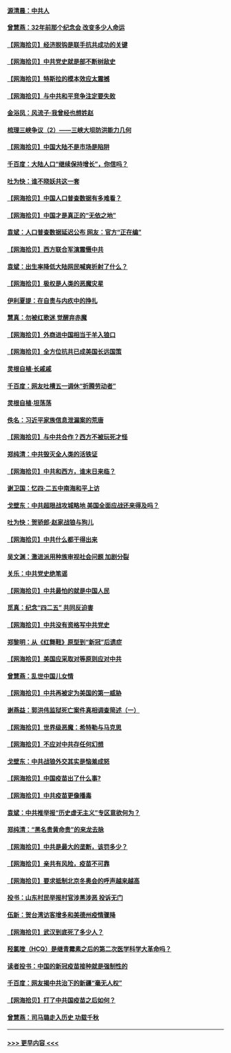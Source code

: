 #### [源清晨：中共人](../pages/nsc993/n12935589.md?t=05101251) 
#### [曾慧燕：32年前那个纪念会 改变多少人命运](../pages/nsc993/n12934233.md?t=05101251) 
#### [【网海拾贝】经济脱钩是联手抗共成功的关键](../pages/nsc993/n12934176.md?t=05101251) 
#### [【网海拾贝】中共党史就是部不断树敌史](../pages/nsc993/n12932844.md?t=05101251) 
#### [【网海拾贝】特斯拉的模本效应太震撼](../pages/nsc993/n12925626.md?t=05101251) 
#### [【网海拾贝】与中共和平竞争注定要失败](../pages/nsc993/n12923326.md?t=05101251) 
#### [金浴凤：风流子‧我曾经也想姓赵](../pages/nsc993/n12920911.md?t=05101251) 
#### [梳理三峡争议（2）——三峡大坝防洪能力几何](../pages/nsc993/n12920173.md?t=05101251) 
#### [【网海拾贝】中国大陆不是市场是陷阱](../pages/nsc993/n12920143.md?t=05101251) 
#### [千百度：大陆人口“继续保持增长”，你信吗？](../pages/nsc993/n12918946.md?t=05101251) 
#### [吐为快：谁不晓妖共这一套](../pages/nsc993/n12918941.md?t=05101251) 
#### [【网海拾贝】中国人口普查数据有多难看？](../pages/nsc993/n12917822.md?t=05101251) 
#### [【网海拾贝】中国才是真正的“无依之地”](../pages/nsc993/n12915845.md?t=05101251) 
#### [袁斌：人口普查数据延迟公布 网友：官方“正在编”](../pages/nsc993/n12915748.md?t=05101251) 
#### [【网海拾贝】西方联合军演震慑中共](../pages/nsc993/n12913466.md?t=05101251) 
#### [袁斌：出生率降低大陆网民喊爽折射了什么？](../pages/nsc993/n12913365.md?t=05101251) 
#### [【网海拾贝】极权是人类的恶魔灾星](../pages/nsc993/n12910697.md?t=05101251) 
#### [伊利夏提：在自责与内疚中的挣扎](../pages/nsc993/n12910493.md?t=05101251) 
#### [慧真：勿被红歌迷 觉醒弃赤魔](../pages/nsc993/n12910485.md?t=05101251) 
#### [【网海拾贝】外商进中国相当于羊入狼口](../pages/nsc993/n12908274.md?t=05101251) 
#### [【网海拾贝】全方位抗共已成美国长远国策](../pages/nsc993/n12906878.md?t=05101251) 
#### [灵根自植‧长戚戚](../pages/nsc993/n12905585.md?t=05101251) 
#### [千百度：网友吐槽五一调休“折腾劳动者”](../pages/nsc993/n12905934.md?t=05101251) 
#### [灵根自植‧坦荡荡](../pages/nsc993/n12905562.md?t=05101251) 
#### [佚名：习近平家族信息泄漏案的荒唐](../pages/nsc993/n12904705.md?t=05101251) 
#### [【网海拾贝】与中共合作？西方不被玩死才怪](../pages/nsc993/n12903873.md?t=05101251) 
#### [郑纯清：中共毁灭全人类的活铁证](../pages/nsc993/n12903785.md?t=05101251) 
#### [【网海拾贝】中共和西方，谁末日来临？](../pages/nsc993/n12903482.md?t=05101251) 
#### [谢卫国：忆四‧二五中南海和平上访](../pages/nsc993/n12902192.md?t=05101251) 
#### [戈壁东：中共超限战攻城略地 美国全面应战还来得及吗？](../pages/nsc993/n12902297.md?t=05101251) 
#### [吐为快：贺骄郎‧赵家战狼与狗儿](../pages/nsc993/n12902280.md?t=05101251) 
#### [【网海拾贝】中共什么都干得出来](../pages/nsc993/n12897500.md?t=05101251) 
#### [吴文渊：激进派用种族审视社会问题 加剧分裂](../pages/nsc993/n12893881.md?t=05101251) 
#### [关乐：中共党史绝笔谣](../pages/nsc993/n12897270.md?t=05101251) 
#### [【网海拾贝】中共最怕的就是中国人民](../pages/nsc993/n12894705.md?t=05101251) 
#### [觅真：纪念“四二五” 共同反迫害](../pages/nsc993/n12894553.md?t=05101251) 
#### [【网海拾贝】中共没有资格写中共党史](../pages/nsc993/n12892231.md?t=05101251) 
#### [郑黎明：从《红舞鞋》原型到“新冠”后遗症](../pages/nsc993/n12890469.md?t=05101251) 
#### [【网海拾贝】美国应采取对等原则应对中共](../pages/nsc993/n12889176.md?t=05101251) 
#### [曾慧燕：乱世中国儿女情](../pages/nsc993/n12887931.md?t=05101251) 
#### [【网海拾贝】中共再被定为美国的第一威胁](../pages/nsc993/n12887580.md?t=05101251) 
#### [谢燕益：郭洪伟监狱死亡案件真相调查简述（一）](../pages/nsc993/n12885648.md?t=05101251) 
#### [【网海拾贝】世界级恶魔：希特勒与马克思](../pages/nsc993/n12884062.md?t=05101251) 
#### [【网海拾贝】不应对中共存任何幻想](../pages/nsc993/n12881460.md?t=05101251) 
#### [戈壁东：中共战狼外交其实是恼羞成怒](../pages/nsc993/n12880392.md?t=05101251) 
#### [【网海拾贝】中国疫苗出了什么事?](../pages/nsc993/n12879124.md?t=05101251) 
#### [【网海拾贝】中共疫苗更像播毒](../pages/nsc993/n12876631.md?t=05101251) 
#### [袁斌：中共推举报“历史虚无主义”专区意欲何为？](../pages/nsc993/n12876530.md?t=05101251) 
#### [郑纯清：“黑名贵黄命贵”的来龙去脉](../pages/nsc993/n12875589.md?t=05101251) 
#### [【网海拾贝】中共是最大的垄断，该罚多少？](../pages/nsc993/n12874006.md?t=05101251) 
#### [【网海拾贝】亲共有风险，疫苗不可靠](../pages/nsc993/n12872224.md?t=05101251) 
#### [【网海拾贝】要求抵制北京冬奥会的呼声越来越高](../pages/nsc993/n12868962.md?t=05101251) 
#### [投书：山东村民举报村官涉黑涉恶 投诉无门](../pages/nsc993/n12869726.md?t=05101251) 
#### [伍新：贺台湾访客增多和美德州疫情骤降](../pages/nsc993/n12865651.md?t=05101251) 
#### [【网海拾贝】武汉到底死了多少人？](../pages/nsc993/n12863707.md?t=05101251) 
#### [羟氯喹（HCQ）是继青霉素之后的第二次医学科学大革命吗？](../pages/nsc993/n12638564.md?t=05101251) 
#### [读者投书：中国的新冠疫苗接种就是强制性的](../pages/nsc993/n12859932.md?t=05101251) 
#### [千百度：网友揭中共治下的新疆“毫无人权”](../pages/nsc993/n12858385.md?t=05101251) 
#### [【网海拾贝】打了中共国疫苗之后如何？](../pages/nsc993/n12857866.md?t=05101251) 
#### [曾慧燕：司马璐走入历史 功载千秋](../pages/nsc993/n12856996.md?t=05101251) 

----
#### [ >>> 更早内容 <<< ](../indexes/nsc993-earlier.md)
